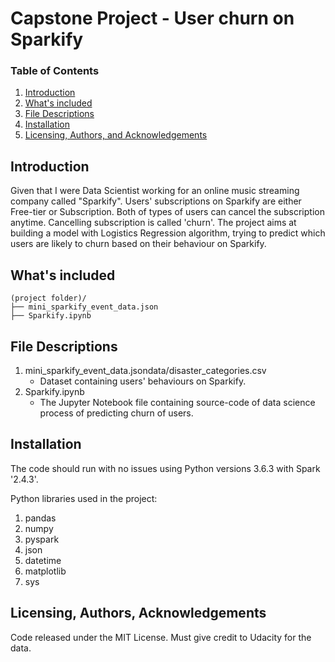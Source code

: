 # Capstone Project - User churn on Sparkify


### Table of Contents

1. [Introduction](#introduction)
2. [What's included](#included)
3. [File Descriptions](#files_desc)
4. [Installation](#installation)
5. [Licensing, Authors, and Acknowledgements](#licensing)


## Introduction <a name="introduction"></a>

Given that I were Data Scientist working for an online music streaming company called "Sparkify". Users' subscriptions on Sparkify are either Free-tier or Subscription. Both of types of users can cancel the subscription anytime. Cancelling subscription is called 'churn'. The project aims at building a model with Logistics Regression algorithm, trying to predict which users are likely to churn based on their behaviour on Sparkify.

## What's included <a name="included"></a>

```text
(project folder)/
├── mini_sparkify_event_data.json
├── Sparkify.ipynb
```


## File Descriptions <a name="files_desc"></a>

1. mini_sparkify_event_data.jsondata/disaster_categories.csv
    - Dataset containing users' behaviours on Sparkify.
2. Sparkify.ipynb
    - The Jupyter Notebook file containing source-code of data science process of predicting churn of users.

## Installation <a name="installation"></a>

The code should run with no issues using Python versions 3.6.3 with Spark '2.4.3'.

Python libraries used in the project:
1. pandas
2. numpy
3. pyspark
4. json
5. datetime
6. matplotlib
7. sys


## Licensing, Authors, Acknowledgements<a name="licensing"></a>

Code released under the MIT License. Must give credit to Udacity for the data.
